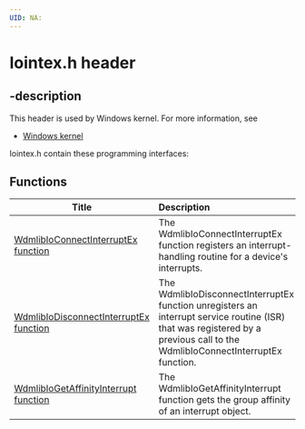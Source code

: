 ```yaml
---
UID: NA:
---
```


# Iointex.h header

## -description

This header is used by Windows kernel. For more information, see
- [Windows kernel](../_kernel/index.md)

Iointex.h contain these programming interfaces:


## Functions

| Title   | Description   |
| ---- |:---- |
| [WdmlibIoConnectInterruptEx function](nf-iointex-wdmlibioconnectinterruptex.md) | The WdmlibIoConnectInterruptEx function registers an interrupt-handling routine for a device's interrupts. |
| [WdmlibIoDisconnectInterruptEx function](nf-iointex-wdmlibiodisconnectinterruptex.md) | The WdmlibIoDisconnectInterruptEx function unregisters an interrupt service routine (ISR) that was registered by a previous call to the WdmlibIoConnectInterruptEx function. |
| [WdmlibIoGetAffinityInterrupt function](nf-iointex-wdmlibiogetaffinityinterrupt.md) | The WdmlibIoGetAffinityInterrupt function gets the group affinity of an interrupt object. |
